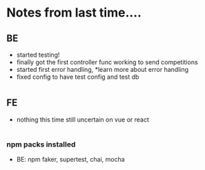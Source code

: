 # Notes from last time....


## BE

- started testing!
- finally got the first controller func working to send competitions
- started first error handling, *learn more about error handling
- fixed config to have test config and test db

#

## FE

- nothing this time still uncertain on vue or react
#


### npm packs installed

- BE: npm faker, supertest, chai, mocha

